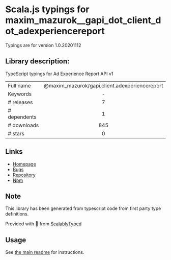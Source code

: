 
# Scala.js typings for maxim_mazurok__gapi_dot_client_dot_adexperiencereport

Typings are for version 1.0.20201112

## Library description:
TypeScript typings for Ad Experience Report API v1

|                    |                 |
| ------------------ | :-------------: |
| Full name          | @maxim_mazurok/gapi.client.adexperiencereport |
| Keywords           | - |
| # releases         | 7 |
| # dependents       | 1 |
| # downloads        | 845 |
| # stars            | 0 |

## Links
- [Homepage](https://github.com/Maxim-Mazurok/google-api-typings-generator#readme)
- [Bugs](https://github.com/Maxim-Mazurok/google-api-typings-generator/issues)
- [Repository](https://github.com/Maxim-Mazurok/google-api-typings-generator)
- [Npm](https://www.npmjs.com/package/%40maxim_mazurok%2Fgapi.client.adexperiencereport)
    


## Note
This library has been generated from typescript code from first party type definitions.

Provided with :purple_heart: from [ScalablyTyped](https://github.com/oyvindberg/ScalablyTyped)

## Usage
See [the main readme](../../readme.md) for instructions.


